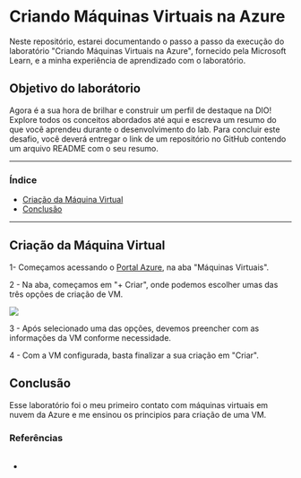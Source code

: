 # Criando Máquinas Virtuais na Azure
Neste repositório, estarei documentando o passo a passo da execução do laboratório "Criando Máquinas Virtuais na Azure", fornecido pela Microsoft Learn, e a minha experiência de aprendizado com o laboratório.

## Objetivo do laborátorio
Agora é a sua hora de brilhar e construir um perfil de destaque na DIO! Explore todos os conceitos abordados até aqui e escreva um resumo do que você aprendeu durante o desenvolvimento do lab. Para concluir este desafio, você deverá entregar o link de um repositório no GitHub contendo um arquivo README com o seu resumo. 

*******
### Índice  
  - [Criação da Máquina Virtual](#criação-da-máquina-virtual)
  - [Conclusão](#conclusão)

*******

## Criação da Máquina Virtual
1- Começamos acessando o [Portal Azure](https://portal.azure.com), na aba "Máquinas Virtuais".

2 - Na aba, começamos em "+ Criar", onde podemos escolher umas das três opções de criação de VM.

 ![ ](https://imgur.com/7jdqupf.png) 

3 - Após selecionado uma das opções, devemos preencher com as informações da VM conforme necessidade.

4 - Com a VM configurada, basta finalizar a sua criação em "Criar".

## Conclusão
Esse laboratório foi o meu primeiro contato com máquinas virtuais em nuvem da Azure e me ensinou os principios para criação de uma VM.

### Referências
* ######
